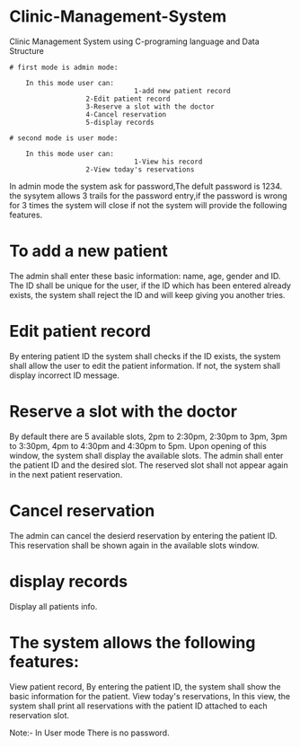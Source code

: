 # Clinic-Management-System
Clinic Management System using C-programing language and Data Structure

	# first mode is admin mode:
		
		In this mode user can: 
                                   1-add new patient record
				       2-Edit patient record
				       3-Reserve a slot with the doctor
				       4-Cancel reservation
				       5-display records

	# second mode is user mode:
  
		In this mode user can: 
                                   1-View his record 
				       2-View today's reservations





In admin mode the system ask for password,The defult password is 1234. the sysytem allows 3 trails for the password entry,if the password is wrong for 3 times the system will close if not the system will 
provide the following features.

#  To add a new patient 
   The admin shall enter these basic information: name, age, gender and ID.
   The ID shall be unique for the user, if the ID which has been entered already exists, the system shall reject the ID and will keep giving you another tries.

#  Edit patient record
   By entering patient ID the system shall checks if the ID exists, the system shall allow the user to edit the
   patient information. If not, the system shall display incorrect ID message.

# Reserve a slot with the doctor
  By default there are 5 available slots, 2pm to 2:30pm, 2:30pm to 3pm, 3pm to 3:30pm, 4pm to 4:30pm
	and 4:30pm to 5pm. Upon opening of this window, the system shall display the available slots. 
	The admin shall enter the patient ID and the desired slot. The reserved slot shall not appear again in the next patient reservation.

# Cancel reservation
  The admin can cancel the desierd reservation by entering the patient ID. This reservation shall be shown again in the available slots window.

# display records
  Display all patients info.
  
# The system allows the following features:
  View patient record, By entering the patient ID, the system shall show the basic information for the patient.
  View today's reservations, In this view, the system shall print all reservations with the patient ID attached to each reservation slot.
  
  Note:- In User mode There is no password. 
